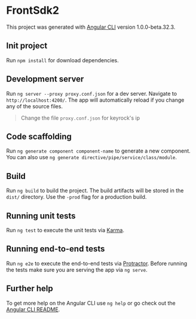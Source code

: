 # FrontSdk2

This project was generated with [Angular CLI](https://github.com/angular/angular-cli) version 1.0.0-beta.32.3.

## Init project

Run `npm install` for download dependencies.

## Development server
Run `ng server --proxy proxy.conf.json` for a dev server. Navigate to `http://localhost:4200/`. The app will automatically reload if you change any of the source files.

> Change the file `proxy.conf.json` for keyrock's ip

## Code scaffolding

Run `ng generate component component-name` to generate a new component. You can also use `ng generate directive/pipe/service/class/module`.

## Build

Run `ng build` to build the project. The build artifacts will be stored in the `dist/` directory. Use the `-prod` flag for a production build.

## Running unit tests

Run `ng test` to execute the unit tests via [Karma](https://karma-runner.github.io).

## Running end-to-end tests

Run `ng e2e` to execute the end-to-end tests via [Protractor](http://www.protractortest.org/).
Before running the tests make sure you are serving the app via `ng serve`.

## Further help

To get more help on the Angular CLI use `ng help` or go check out the [Angular CLI README](https://github.com/angular/angular-cli/blob/master/README.md).
